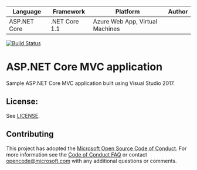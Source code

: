 | Language | Framework | Platform | Author |
| -------- | -------- |--------|--------|
| ASP.NET Core | .NET Core 1.1 | Azure Web App, Virtual Machines |

[![Build Status](https://dev.azure.com/CodeCrafter96/Consolidamento_pipelines/_apis/build/status/Dotnet%20-%20aspnetcore%20-%20webappOnLinux?branchName=master)](https://dev.azure.com/CodeCrafter96/Consolidamento_pipelines/_build/latest?definitionId=7&branchName=master)

# ASP.NET Core MVC application 

Sample ASP.NET Core MVC application built using Visual Studio 2017.

## License:
See [LICENSE](LICENSE).


## Contributing
This project has adopted the [Microsoft Open Source Code of Conduct](https://opensource.microsoft.com/codeofconduct/).
For more information see the [Code of Conduct FAQ](https://opensource.microsoft.com/codeofconduct/faq/) or
contact [opencode@microsoft.com](mailto:opencode@microsoft.com) with any additional questions or comments.
